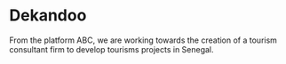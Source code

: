 # Dekandoo
From the platform ABC, we are working towards the creation of a tourism consultant firm to develop tourisms projects in Senegal. 

